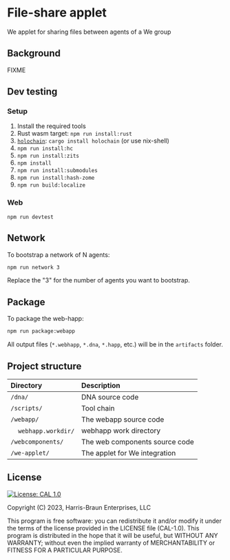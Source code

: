 # File-share applet

We applet for sharing files between agents of a We group

##  Background

FIXME

## Dev testing

### Setup
1. Install the required tools
  1. Rust wasm target: `npm run install:rust`
  1. [`holochain`](https://github.com/holochain/holochain): `cargo install holochain` (or use nix-shell)
  4. `npm run install:hc`
  3. `npm run install:zits`
4. `npm install`
5. `npm run install:submodules`
5. `npm run install:hash-zome`
5. `npm run build:localize`

### Web
`npm run devtest`

## Network

To bootstrap a network of N agents:

``` bash
npm run network 3
```

Replace the "3" for the number of agents you want to bootstrap.
## Package

To package the web-happ:

``` bash
npm run package:webapp
```

All output files (`*.webhapp`, `*.dna`, `*.happ`, etc.) will be in the `artifacts` folder.


## Project structure

| Directory                                  | Description                                                                                                                 |
|:-------------------------------------------| :-------------------------------------------------------------------------------------------------------------------------- |
| `/dna/`                                    | DNA source code
| `/scripts/`                                | Tool chain
| `/webapp/`                                 | The webapp source code
| &nbsp;&nbsp;&nbsp;&nbsp;`webhapp.workdir/` | webhapp work directory
| `/webcomponents/`                          | The web components source code
| `/we-applet/`                              | The applet for We integration

## License
[![License: CAL 1.0](https://img.shields.io/badge/License-CAL%201.0-blue.svg)](https://github.com/holochain/cryptographic-autonomy-license)

  Copyright (C) 2023, Harris-Braun Enterprises, LLC

This program is free software: you can redistribute it and/or modify it under the terms of the license
provided in the LICENSE file (CAL-1.0).  This program is distributed in the hope that it will be useful,
but WITHOUT ANY WARRANTY; without even the implied warranty of MERCHANTABILITY or FITNESS FOR A PARTICULAR PURPOSE.
